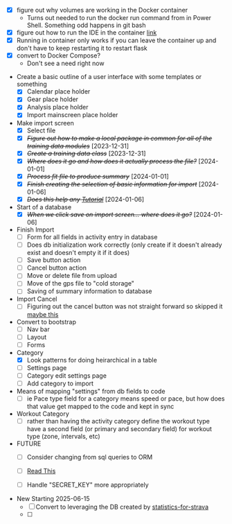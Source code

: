 - [X] figure out why volumes are working in the Docker container
    - Turns out needed to run the docker run command from in Power Shell.  Something odd happens in git bash
- [X] figure out how to run the IDE in the container [link](https://www.youtube.com/watch?v=0H2miBK_gAk)
- [X] Running in container only works if you can leave the container up and don't have to keep restarting it to restart flask
- [X] convert to Docker Compose?
  - Don't see a need right now
- Create a basic outline of a user interface with some templates or something
  - [X] Calendar place holder
  - [X] Gear place holder
  - [X] Analysis place holder
  - [X] Import mainscreen place holder
- Make import screen
  - [X] Select file
  - [X] ~~*Figure out how to make a local package in common for all of the training data modules*~~ [2023-12-31]
  - [X] ~~*Create a training data class*~~ [2023-12-31]
  - [X] ~~*Where does it go and how does it actually process the file?*~~ [2024-01-01]
  - [X] ~~*Process fit file to produce summary*~~ [2024-01-01]
  - [X] ~~*Finish creating the selection of basic information for import*~~ [2024-01-06]
  - [X] ~~*Does this help any [Tutorial](https://flask.palletsprojects.com/en/2.3.x/tutorial/)*~~ [2024-01-06]
- Start of a database
  - [X] ~~*When we click save on import screen... where does it go?*~~ [2024-01-06]
- Finish Import
  - [ ] Form for all fields in activity entry in database
  - [ ] Does db initialization work correctly (only create if it doesn't already exist and doesn't empty it if it does)
  - [ ] Save button action
  - [ ] Cancel button action
  - [ ] Move or delete file from upload
  - [ ] Move of the gps file to "cold storage"
  - [ ] Saving of summary information to database
- Import Cancel
  - [ ] Figuring out the cancel button was not straight forward so skipped it [maybe this](https://stackoverflow.com/questions/63434291/add-a-cancel-button-in-flask-with-flask-wtf-wtforms)
- Convert to bootstrap
  - [ ] Nav bar
  - [ ] Layout
  - [ ] Forms
- Category
  - [X] Look patterns for doing heirarchical in a table
  - [ ] Settings page
  - [ ] Category edit settings page
  - [ ] Add category to import
- Means of mapping "settings" from db fields to code
  - [ ] ie Pace type field for a category means speed or pace, but how does that value get mapped to the code and kept in sync
- Workout Category
  - [ ] rather than having the activity category define the workout type have a second field (or primary and secondary field) for workout type (zone, intervals, etc)
- FUTURE
  - [ ] Consider changing from sql queries to ORM
  - [ ] [Read This](https://medium.com/vteam/configure-docker-project-for-different-environments-using-docker-compose-3-bfbef37d951c)
  - [ ] Handle "SECRET_KEY" more appropriately


- New Starting 2025-06-15
  - [ ] Convert to leveraging the DB created by [statistics-for-strava](https://github.com/robiningelbrecht/statistics-for-strava)
  - [ ] 